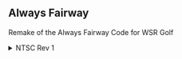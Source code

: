 ## Always Fairway
Remake of the Always Fairway Code for WSR Golf
<details>
<summary>NTSC Rev 1</summary>

```powerpc
00D03F79 00000001
```
</details>
